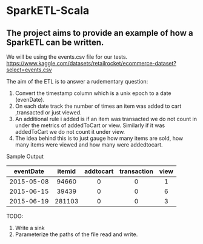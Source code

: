 # SparkETL-Scala
## The project aims to provide an example of how a SparkETL can be written.

We will be using the events.csv file for our tests.
https://www.kaggle.com/datasets/retailrocket/ecommerce-dataset?select=events.csv

The aim of the ETL is to answer a rudementary question:

1. Convert the timestamp  column which is a unix epoch to a date (evenDate).
2. On each date track the number of times an item was added to cart ,transacted or just viewed.
3. An additional rule i added is if an item was transacted  we do not count in under the metrics of addedToCart or view.
Similarly if it was addedToCart we do not count it under view.
4. The idea behind this is to just gauge how many items are sold, how many items were viewed and how many were addedtocart.

Sample Output

| eventDate | itemid | addtocart | transaction | view  |
| :---:     | :---:  | :---:     | :---:       | :---: |      
|2015-05-08 |94660   |0          |0            |1      |
|2015-06-15 |39439   |0          |0            |6      |
|2015-06-19 |281103  |0          |0            |3      |

TODO:
1. Write a sink
2. Parameterize the paths of the file read and write.

